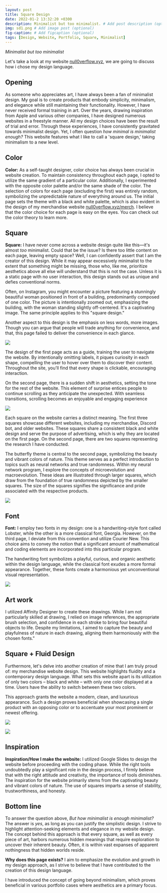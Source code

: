 ```yaml
---
layout: post
title: Square Design
date: 2022-01-2 13:32:20 +0300
description: Minimalist but too minimalist. # Add post description (optional)
img: sd1.png # Add image post (optional)
fig-caption: # Add figcaption (optional)
tags: [Design, Website, Portfolio, Square, Minimalist]
---
```

_Minimalist but too minimalist_

Let's take a look at my website [null0verflow.xyz](https://null0verflow.xyz), we are going to discuss how i chose my design language.

## Opening 

As someone who appreciates art, I have always been a fan of minimalist design. My goal is to create products that embody simplicity, minimalism, and elegance while still maintaining their functionality. However, I have never received formal training in art. Over the years, drawing inspiration from Apple and various other companies, I have designed numerous websites in a freestyle manner. All my design choices have been the result of trial and error. Through these experiences, I have consistently gravitated towards minimalist design. Yet, I often question _how minimal is minimalist enough?_ This website features what I like to call a 'square design,' taking minimalism to a new level.

## Color

**Color:** As a self-taught designer, color choice has always been crucial in website creation. To maintain consistency throughout each page, I opted to utilize the same gradient of a particular color. Additionally, I experimented with the opposite color palette and/or the same shade of the color. The selection of colors for each page (excluding the first) was entirely random, symbolizing the unpredictable nature of everything around us. The initial page sets the theme with a black and white palette, which is also evident in the design of my merchandise website [null0verflow.xyz/merch](https://null0verflow.xyz/merch).
I believe that the color choice for each page is easy on the eyes. You can check out the color theory to learn more.

## Square

**Square:** I have never come across a website design quite like this—it's almost _too_ minimalist. Could that be the issue? Is there too little content on each page, leaving empty space? Well, I can confidently assert that I am the creator of this design. While it may appear excessively minimalist to the extent that something might be missing, those who, like me, prioritize aesthetics above all else will understand that this is not the case. Unless it is a static page with no user interaction, this design stands out as unique and defies conventional norms.

Often, on Instagram, you might encounter a picture featuring a stunningly beautiful woman positioned in front of a building, predominantly composed of one color. The picture is intentionally zoomed out, emphasizing the building, with the woman standing slightly off-centered. It's a captivating image. The same principle applies to this "square design."

Another aspect to this design is the emphasis on less words, more images. Though you can argue that people will trade anything for convenience, and that, this page failed to deliver the convenience in each glance. 

![]({{site.baseurl}}/assets/img/sd1.png)

The design of the first page acts as a guide, training the user to navigate the website. By intentionally omitting labels, it piques curiosity in each shape, compelling the user to hover over them to discover their content. Throughout the site, you'll find that every shape is clickable, encouraging interaction.

On the second page, there is a sudden shift in aesthetics, setting the tone for the rest of the website. This element of surprise entices people to continue scrolling as they anticipate the unexpected. With seamless transitions, scrolling becomes an enjoyable and engaging experience

![]({{site.baseurl}}/assets/img/sd2.png)

Each square on the website carries a distinct meaning. The first three squares showcase different websites, including my merchandise, Discord bot, and older websites. These squares share a consistent black and white design and serve the purpose of advertising, which is why they are located on the first page. On the second page, there are two squares representing the research I have conducted.

The butterfly theme is central to the second page, symbolizing the beauty and vibrant colors of nature. This theme serves as a perfect introduction to topics such as neural networks and true randomness. Within my neural network program, I explore the concepts of microevolution and macroevolution. These ideas are illustrated through larger squares, which draw from the foundation of true randomness depicted by the smaller squares. The size of the squares signifies the significance and pride associated with the respective products.


![]({{site.baseurl}}/assets/img/sd3.png)

## Font

**Font:** I employ two fonts in my design: one is a handwriting-style font called Lobster, while the other is a more classical font, Georgia. However, on the third page, I deviate from this convention and utilize Courier New. This choice aims to convey the notion that a significant amount of mathematical and coding elements are incorporated into this particular program.

The handwriting font symbolizes a playful, curious, and organic aesthetic within the design language, while the classical font exudes a more formal appearance. Together, these fonts create a harmonious yet unconventional visual representation.

![]({{site.baseurl}}/assets/img/sd4.png)

## Art work

I utilized Affinity Designer to create these drawings. While I am not particularly skilled at drawing, I relied on image references, the appropriate brush selection, and confidence in each stroke to bring four beautiful objects to life. Despite my limitations, I aimed to capture the beauty and playfulness of nature in each drawing, aligning them harmoniously with the chosen fonts."

## Square + Fluid Design

Furthermore, let's delve into another creation of mine that I am truly proud of: my merchandise website design. This website highlights fluidity and a contemporary design language. What sets this website apart is its utilization of only two colors – black and white – with only one color displayed at a time. Users have the ability to switch between these two colors.

This approach grants the website a modern, clean, and luxurious appearance. Such a design proves beneficial when showcasing a single product with an opposing color or to accentuate your most prominent or newest offering.

![]({{site.baseurl}}/assets/img/merch2.png)

![]({{site.baseurl}}/assets/img/merch.png)


## Inspiration

**Inspiration/How I make the website:** I utilized Google Slides to design the website before proceeding with the coding phase. While the right tools undoubtedly play a significant role in the design process, I firmly believe that with the right attitude and creativity, the importance of tools diminishes. The inspiration for the website primarily stems from the captivating beauty and vibrant colors of nature. The use of squares imparts a sense of stability, trustworthiness, and honesty.

## Bottom line

To answer the question above,  _But how minimalist is enough minimalist?_  The answer is _yes_, as long as you can justify the simplistic design. I strive to highlight attention-seeking elements and elegance in my website design. The concept behind this approach is that every square, as well as every piece of art, harbors numerous hidden meanings that require exploration to uncover their inherent beauty. Often, it is within vast expanses of apparent nothingness that hidden worlds reside.

**Why does this page exists?** I aim to emphasize the evolution and growth in my design approach, as I strive to believe that I have contributed to the creation of this design language.

I have introduced the concept of going beyond minimalism, which proves beneficial in various portfolio cases where aesthetics are a primary focus.


